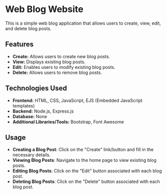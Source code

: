 # Web Blog Website

This is a simple web blog application that allows users to create, view, edit, and delete blog posts.

## Features

- **Create:** Allows users to create new blog posts.
- **View:** Displays existing blog posts.
- **Edit:** Enables users to modify existing blog posts.
- **Delete:** Allows users to remove blog posts.

## Technologies Used

- **Frontend:** HTML, CSS, JavaScript, EJS (Embedded JavaScript templates)
- **Backend:** Node.js, Express.js
- **Database:** None
- **Additional Libraries/Tools:** Bootstrap, Font Awesome

## Usage
- **Creating a Blog Post**: Click on the "Create" link/button and fill in the necessary details.
- **Viewing Blog Posts**: Navigate to the home page to view existing blog posts.
- **Editing Blog Posts**: Click on the "Edit" button associated with each blog post.
- **Deleting Blog Posts**: Click on the "Delete" button associated with each blog post.
